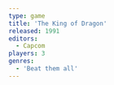 ```yaml
---
type: game
title: 'The King of Dragon'
released: 1991
editors: 
  - Capcom
players: 3
genres:
  - 'Beat them all'
---
```

